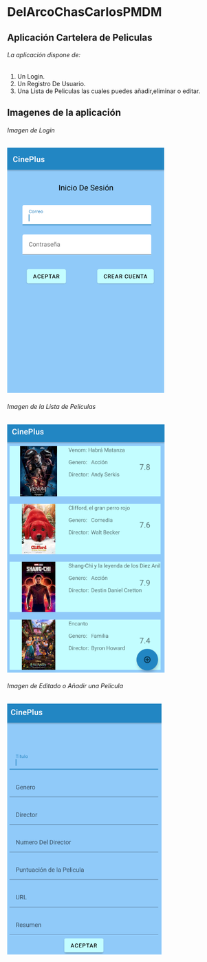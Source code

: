 # DelArcoChasCarlosPMDM

## Aplicación Cartelera de Peliculas

###### La aplicación dispone de:

 1. Un Login.
 2. Un Registro De Usuario.
 3. Una Lista de Peliculas las cuales puedes añadir,eliminar o editar.

## Imagenes de la aplicación

###### Imagen de Login
![Imagen de Login](imagenes/Login.png)
###### Imagen de la Lista de Peliculas
![Imagen de lista](imagenes/Lista.png)
###### Imagen de Editado o Añadir una Pelicula
![Imagen de añadir y editar](imagenes/Editar.png)